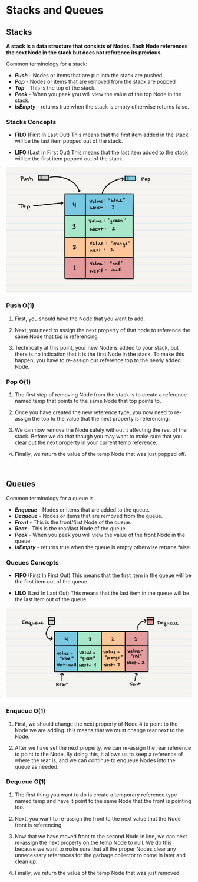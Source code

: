 # Stacks and Queues

## Stacks

**A stack is a data structure that consists of Nodes. Each Node references the next Node in the stack but does not reference its previous.**

Common terminology for a stack:

- **_Push_** - Nodes or items that are put into the stack are pushed.
- **_Pop_** - Nodes or items that are removed from the stack are popped
- **_Top_** - This is the top of the stack.
- **_Peek_** - When you peek you will view the value of the top Node in the stack.
- **_IsEmpty_** - returns true when the stack is empty otherwise returns false.

### **Stacks Concepts**

- **FILO** (First In Last Out) This means that the first item added in the stack will be the last item popped out of the stack.

- **LIFO** (Last In First Out) This means that the last item added to the stack will be the first item popped out of the stack.

![Stack](Pictures/Stack.png)

### **Push O(1)**

1. First, you should have the Node that you want to add.

2. Next, you need to assign the next property of that node to reference the same Node that top is referencing

3. Technically at this point, your new Node is added to your stack, but there is no indication that it is the first Node in the stack. To make this happen, you have to re-assign our reference top to the newly added Node.

### **Pop O(1)**

1. The first step of removing Node from the stack is to create a reference named temp that points to the same Node that top points to.

2. Once you have created the new reference type, you now need to re-assign the top to the value that the next property is referencing.

3. We can now remove the Node safely without it affecting the rest of the stack. Before we do that though you may want to make sure that you clear out the next property in your current temp reference.

4. Finally, we return the value of the temp Node that was just popped off.

&nbsp;

## Queues

Common terminology for a queue is

- **_Enqueue_** - Nodes or items that are added to the queue.
- **_Dequeue_** - Nodes or items that are removed from the queue.
- **_Front_** - This is the front/first Node of the queue.
- **_Rear_** - This is the rear/last Node of the queue.
- **_Peek_** - When you peek you will view the value of the front Node in the queue.
- **_IsEmpty_** - returns true when the queue is empty otherwise returns false.

### **Queues Concepts**

- **FIFO** (First In First Out) This means that the first item in the queue will be the first item out of the queue.

- **LILO** (Last In Last Out) This means that the last item in the queue will be the last item out of the queue.

![Queue](Pictures/Queue.png)

### **Enqueue O(1)**

1. First, we should change the next property of Node 4 to point to the Node we are adding. this means that we must change rear.next to the Node.

2. After we have set the next property, we can re-assign the rear reference to point to the Node. By doing this, it allows us to keep a reference of where the rear is, and we can continue to enqueue Nodes into the queue as needed.

### **Dequeue O(1)**

1. The first thing you want to do is create a temporary reference type named temp and have it point to the same Node that the front is pointing too.

2. Next, you want to re-assign the front to the next value that the Node front is referencing.

3. Now that we have moved front to the second Node in line, we can next re-assign the next property on the temp Node to null. We do this because we want to make sure that all the proper Nodes clear any unnecessary references for the garbage collector to come in later and clean up.

4. Finally, we return the value of the temp Node that was just removed.
